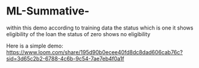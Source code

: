 # ML-Summative-
within this demo according to training data 
the status which is one it shows eligibility of the loan 
the status of zero shows no eligibility

Here is a simple demo: 
https://www.loom.com/share/195d90b0ecee40fd8dc8dad606cab76c?sid=3d65c2b2-6788-4c6b-9c54-7ae7eb4f0a1f
